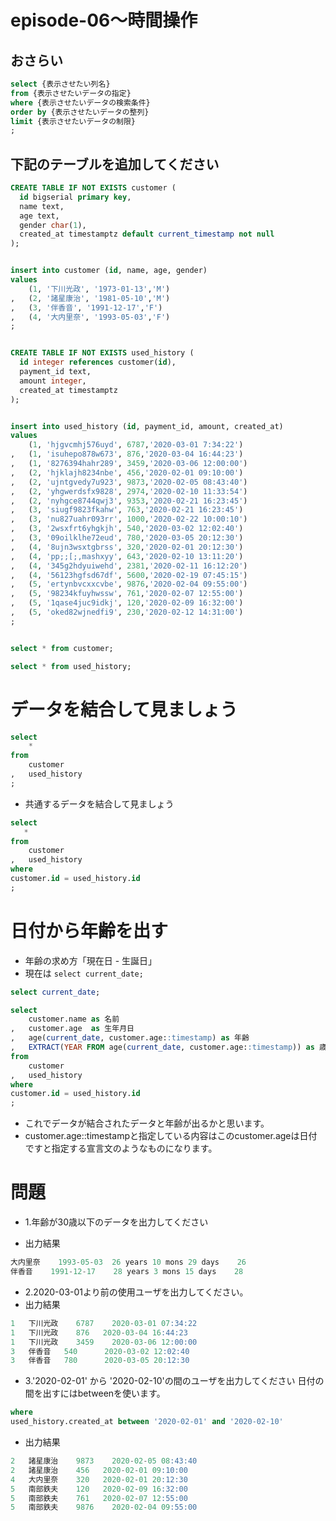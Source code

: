 # episode-06〜時間操作

## おさらい
``` sql
select {表示させたい列名} 
from {表示させたいデータの指定}
where {表示させたいデータの検索条件}
order by {表示させたいデータの整列}
limit {表示させたいデータの制限}
;
```

## 下記のテーブルを追加してください


``` sql
CREATE TABLE IF NOT EXISTS customer (
  id bigserial primary key,
  name text,
  age text,
  gender char(1),
  created_at timestamptz default current_timestamp not null
);


insert into customer (id, name, age, gender)
values 
    (1, '下川光政', '1973-01-13','M')
,   (2, '諸星康治', '1981-05-10','M')
,   (3, '伴香音', '1991-12-17','F')
,   (4, '大内里奈', '1993-05-03','F')
;


CREATE TABLE IF NOT EXISTS used_history (
  id integer references customer(id),
  payment_id text,
  amount integer,
  created_at timestamptz
);


insert into used_history (id, payment_id, amount, created_at)
values 
    (1, 'hjgvcmhj576uyd', 6787,'2020-03-01 7:34:22')
,   (1, 'isuhepo878w673', 876,'2020-03-04 16:44:23')
,   (1, '8276394hahr289', 3459,'2020-03-06 12:00:00')
,   (2, 'hjklajh8234nbe', 456,'2020-02-01 09:10:00')
,   (2, 'ujntgvedy7u923', 9873,'2020-02-05 08:43:40')
,   (2, 'yhgwerdsfx9828', 2974,'2020-02-10 11:33:54')
,   (2, 'nyhgce8744qwj3', 9353,'2020-02-21 16:23:45')
,   (3, 'siugf9823fkahw', 763,'2020-02-21 16:23:45')
,   (3, 'nu827uahr093rr', 1000,'2020-02-22 10:00:10')
,   (3, '2wsxfrt6yhgkjh', 540,'2020-03-02 12:02:40')
,   (3, '09oilklhe72eud', 780,'2020-03-05 20:12:30')
,   (4, '8ujn3wsxtgbrss', 320,'2020-02-01 20:12:30')
,   (4, 'pp;;[;,mashxyy', 643,'2020-02-10 13:11:20')
,   (4, '345g2hdyuiwehd', 2381,'2020-02-11 16:12:20')
,   (4, '56123hgfsd67df', 5600,'2020-02-19 07:45:15')
,   (5, 'ertynbvcxxcvbe', 9876,'2020-02-04 09:55:00')
,   (5, '98234kfuyhwssw', 761,'2020-02-07 12:55:00')
,   (5, '1qase4juc9idkj', 120,'2020-02-09 16:32:00')
,   (5, 'oked82wjnedfi9', 230,'2020-02-12 14:31:00')
;


select * from customer;

select * from used_history;

```


# データを結合して見ましょう

``` sql
select 
    * 
from 
    customer
,   used_history
;
```

- 共通するデータを結合して見ましょう

``` sql
select 
   * 
from 
    customer
,   used_history
where 
customer.id = used_history.id
;
```

# 日付から年齢を出す

- 年齢の求め方「現在日 - 生誕日」
- 現在は `select current_date;`

``` sql
select current_date;

select 
    customer.name as 名前
,   customer.age  as 生年月日
,   age(current_date, customer.age::timestamp) as 年齢
,   EXTRACT(YEAR FROM age(current_date, customer.age::timestamp)) as 歳
from 
    customer
,   used_history
where 
customer.id = used_history.id
;

```
- これでデータが結合されたデータと年齢が出るかと思います。
- customer.age::timestampと指定している内容はこのcustomer.ageは日付ですと指定する宣言文のようなものになります。

# 問題
- 1.年齢が30歳以下のデータを出力してください

- 出力結果
``` sql
大内里奈	1993-05-03	26 years 10 mons 29 days	26
伴香音	   1991-12-17	 28 years 3 mons 15 days	28
```

- 2.2020-03-01より前の使用ユーザを出力してください。
- 出力結果
``` sql
1	下川光政	6787	2020-03-01 07:34:22
1	下川光政	876	  2020-03-04 16:44:23
1	下川光政	3459	2020-03-06 12:00:00
3	伴香音	  540	   2020-03-02 12:02:40
3	伴香音	  780	   2020-03-05 20:12:30
```


- 3.'2020-02-01' から '2020-02-10'の間のユーザを出力してください
日付の間を出すにはbetweenを使います。

``` sql
where 
used_history.created_at between '2020-02-01' and '2020-02-10'
```

- 出力結果
``` sql
2	諸星康治	9873	2020-02-05 08:43:40
2	諸星康治	456	  2020-02-01 09:10:00
4	大内里奈	320	  2020-02-01 20:12:30
5	南部鉄夫	120	  2020-02-09 16:32:00
5	南部鉄夫	761	  2020-02-07 12:55:00
5	南部鉄夫	9876	2020-02-04 09:55:00
```


